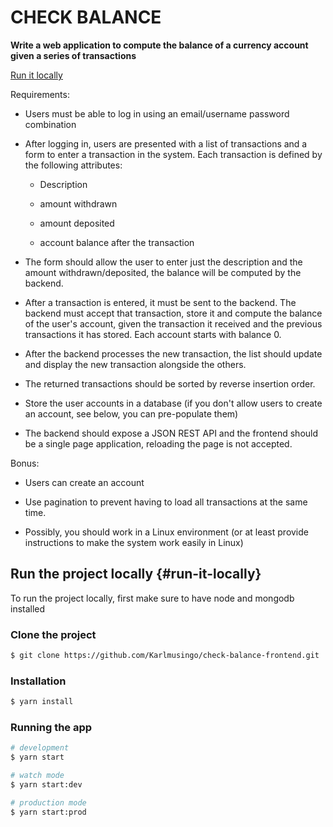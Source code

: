 # CHECK BALANCE

**Write a web application to compute the balance of a currency account given a series of transactions**

[Run it locally](#run-it-locally)

Requirements:

- Users must be able to log in using an email/username password combination

- After logging in, users are presented with a list of transactions and a form to enter a transaction in the system. Each transaction is defined by the following attributes:

  - Description

  - amount withdrawn

  - amount deposited

  - account balance after the transaction

- The form should allow the user to enter just the description and the amount withdrawn/deposited, the balance will be computed by the backend.

- After a transaction is entered, it must be sent to the backend. The backend must accept that transaction, store it and compute the balance of the user's account, given the transaction it received and the previous transactions it has stored. Each account starts with balance 0.

- After the backend processes the new transaction, the list should update and display the new transaction alongside the others.

- The returned transactions should be sorted by reverse insertion order.

- Store the user accounts in a database (if you don't allow users to create an account, see below, you can pre-populate them)

- The backend should expose a JSON REST API and the frontend should be a single page application, reloading the page is not accepted.

Bonus:

- Users can create an account

- Use pagination to prevent having to load all transactions at the same time.

- Possibly, you should work in a Linux environment (or at least provide instructions to make the system work easily in Linux)

## Run the project locally {#run-it-locally}

To run the project locally, first make sure to have node and mongodb installed

### Clone the project

```bash
$ git clone https://github.com/Karlmusingo/check-balance-frontend.git
```

### Installation

```bash
$ yarn install
```

### Running the app

```bash
# development
$ yarn start

# watch mode
$ yarn start:dev

# production mode
$ yarn start:prod
```
